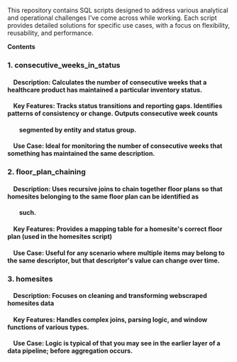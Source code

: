 
This repository contains SQL scripts designed to address various analytical and operational challenges I've come across while working. Each script provides detailed solutions for specific use cases, with a focus on flexibility, reusability, and performance.

**Contents**
### 1. consecutive_weeks_in_status
   #### &nbsp;&nbsp;&nbsp;&nbsp;Description: Calculates the number of consecutive weeks that a healthcare product has maintained a particular inventory status.
   #### &nbsp;&nbsp;&nbsp;&nbsp;Key Features: Tracks status transitions and reporting gaps. Identifies patterns of consistency or change. Outputs consecutive week counts
   #### &nbsp;&nbsp;&nbsp;&nbsp;&nbsp;&nbsp;&nbsp;&nbsp;segmented by entity and status group.
   #### &nbsp;&nbsp;&nbsp;&nbsp;Use Case: Ideal for monitoring the number of consecutive weeks that something has maintained the same description.
### 2. floor_plan_chaining
   #### &nbsp;&nbsp;&nbsp;&nbsp;Description: Uses recursive joins to chain together floor plans so that homesites belonging to the same floor plan can be identified as
   #### &nbsp;&nbsp;&nbsp;&nbsp;&nbsp;&nbsp;&nbsp;&nbsp;such.
   #### &nbsp;&nbsp;&nbsp;&nbsp;Key Features: Provides a mapping table for a homesite's correct floor plan (used in the homesites script)
   #### &nbsp;&nbsp;&nbsp;&nbsp;Use Case: Useful for any scenario where multiple items may belong to the same descriptor, but that descriptor's value can change over time.
### 3. homesites
   #### &nbsp;&nbsp;&nbsp;&nbsp;Description: Focuses on cleaning and transforming webscraped homesites data
   #### &nbsp;&nbsp;&nbsp;&nbsp;Key Features: Handles complex joins, parsing logic, and window functions of various types.
   #### &nbsp;&nbsp;&nbsp;&nbsp;Use Case: Logic is typical of that you may see in the earlier layer of a data pipeline; before aggregation occurs.
